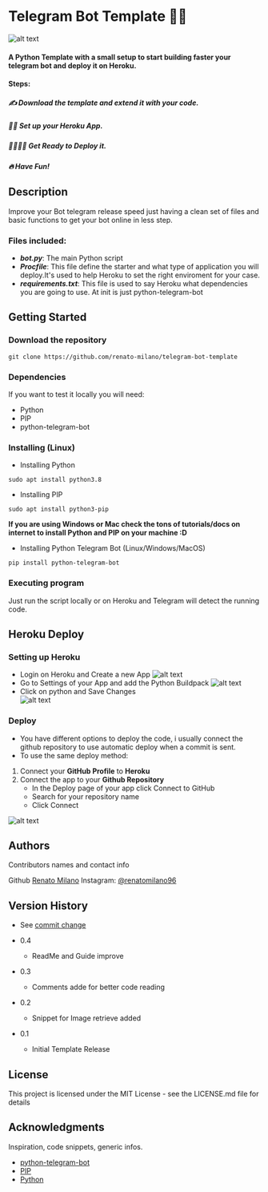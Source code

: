 # Telegram Bot Template 👨‍💻 
![alt text](https://miro.medium.com/max/1400/1*rK34spWM1alCH4Si5vEKjw.png)
#### A Python Template with a small setup to start building faster your telegram bot and deploy it on Heroku.

#### Steps:

##### ✍️ Download the template and extend it with your code.
##### 👨‍💻 Set up your Heroku App.
##### 🚀👨🏻‍🚀 Get Ready to Deploy it.
##### 🔥 Have Fun!

## Description

Improve your Bot telegram release speed just having a clean set of files and basic functions to get your bot online in less step.

### Files included:

* **_bot.py_**:
The main Python script
* **_Procfile_**:
This file define the starter and what type of application you will deploy.It's used to help Heroku to set the right enviroment for your case.
* **_requirements.txt_**:
This file is used to say Heroku what dependencies you are going to use. At init is just python-telegram-bot

## Getting Started

### Download the repository
```
git clone https://github.com/renato-milano/telegram-bot-template
```
### Dependencies
If you want to test it locally you will need:

* Python
* PIP
* python-telegram-bot

### Installing (Linux)

* Installing Python
```
sudo apt install python3.8
```
* Installing PIP
```
sudo apt install python3-pip
```
**If you are using Windows or Mac check the tons of tutorials/docs on internet to install Python and PIP on your machine :D**

* Installing Python Telegram Bot (Linux/Windows/MacOS)
```
pip install python-telegram-bot
```
### Executing program

Just run the script locally or on Heroku and Telegram will detect the running code.   

## Heroku Deploy
### Setting up Heroku 

* Login on Heroku and Create a new App
![alt text](https://i.ibb.co/FB7rYJj/Schermata-da-2021-10-10-15-49-28.png)
* Go to Settings of your App and add the Python Buildpack
![alt text](https://i.ibb.co/hg5srd4/Schermata-da-2021-10-10-15-51-13.png)
* Click on python and Save Changes  
![alt text](https://i.ibb.co/yW1fGQ6/Schermata-da-2021-10-10-15-51-01.png)
### Deploy 
* You have different options to deploy the code, i usually connect the github repository to use automatic deploy when a commit is sent. 
* To use the same deploy method:
1. Connect your **GitHub Profile** to **Heroku**
2. Connect the app to your **__Github Repository__**
   - In the Deploy page of your app click Connect to GitHub
   - Search for your repository name
   - Click Connect
   
![alt text](https://i.ibb.co/JQ0F7Sv/Schermata-da-2021-10-10-15-50-27.png)

## Authors

Contributors names and contact info

Github [Renato Milano](https://github.com/renato-milano) 
Instagram: [@renatomilano96](https://www.instagram.com/renatomilano96/)

## Version History
* See [commit change](https://github.com/renato-milano/telegram-bot-template/commits/main)

* 0.4
    * ReadMe and Guide improve
* 0.3
    * Comments adde for better code reading
* 0.2
    * Snippet for Image retrieve added
* 0.1
    * Initial Template Release

## License

This project is licensed under the MIT License - see the LICENSE.md file for details

## Acknowledgments

Inspiration, code snippets, generic infos.
* [python-telegram-bot](https://pypi.org/project/python-telegram-bot/)
* [PIP](https://pypi.org/)
* [Python](https://www.python.org/)
